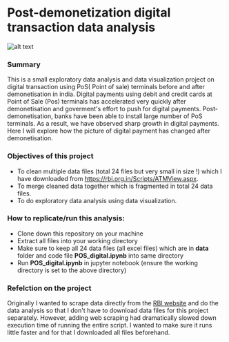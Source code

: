 # Post-demonetization digital transaction data analysis 
![alt text](http://blog.unibulmerchantservices.com/wp-content/uploads/2011/09/POS-Terminal-Risk-Management-Rules-You-Need-to-Know.jpg)

### Summary
This is a small exploratory data analysis and data visualization project on digital transaction using PoS( Point of sale) terminals before and after demonetisation in india.
Digital payments using debit and credit cards at Point of Sale (Pos) terminals has accelerated very quickly after demonetisation and goverment's effort to push for digital payments. Post-demonetisation, banks have been able to install large number of PoS terminals. As a result, we have observed sharp growth in digital payments. Here I will explore how the picture of digital payment has changed after demonetisation. 

### Objectives of this project
* To clean multiple data files (total 24 files but very small in size !) which I have downloaded from https://rbi.org.in/Scripts/ATMView.aspx.
* To merge cleaned data together which is fragmented in total 24 data files. 
* To do exploratory data analysis using data visualization.

### How to replicate/run this analysis:
* Clone down this repository on your machine 
* Extract all files into your working directory
* Make sure to keep all 24 data files (all excel files) which are in **data** folder and code file **POS_digital.ipynb** into same directory
* Run **POS_digital.ipynb** in jupyter notebook (ensure the working directory is set to the above directory)

### Refelction on the project
Originally I wanted to scrape data directly from the [RBI website](https://rbi.org.in/Scripts/ATMView.aspx) and do the data analysis so that I don't have to download data files for this project separately. However, adding web scraping had dramatically slowed down execution time of running the entire script. I wanted to make sure it runs little faster and for that I downloaded all files beforehand.
